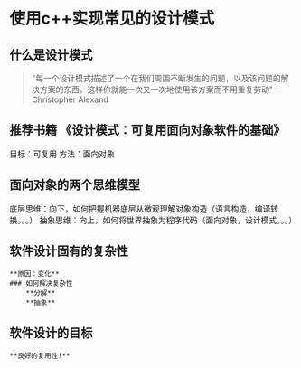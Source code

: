 # 使用c++实现常见的设计模式
## 什么是设计模式
> "每一个设计模式描述了一个在我们周围不断发生的问题，以及该问题的解决方案的东西。这样你就能一次又一次地使用该方案而不用重复劳动" --Christopher Alexand
## 推荐书籍 《设计模式：可复用面向对象软件的基础》
目标：可复用
方法：面向对象
## 面向对象的两个思维模型
底层思维：向下，如何把握机器底层从微观理解对象构造（语言构造，编译转换。。。）
抽象思维：向上，如何将世界抽象为程序代码（面向对象，设计模式。。。）
## 软件设计固有的复杂性
    **原因：变化**
    ### 如何解决复杂性
        **分解**
        **抽象**
## 软件设计的目标
    **良好的复用性!**


